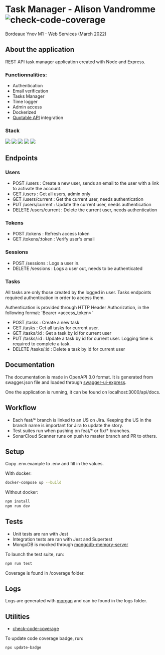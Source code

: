 # Task Manager - Alison Vandromme ![check-code-coverage](https://img.shields.io/badge/code--coverage-100%25-brightgreen)

Bordeaux Ynov M1 - Web Services (March 2022)

## About the application

REST API task manager application created with Node and Express.

### Functionnalities: 

- Authentication
- Email verification
- Tasks Manager
- Time logger
- Admin access
- Dockerized
- [Quotable API](https://github.com/lukePeavey/quotable) integration 

### Stack

<img src="https://img.shields.io/badge/JavaScript-F7DF1E?style=for-the-badge&logo=javascript&logoColor=black" /> <img src="https://img.shields.io/badge/Node.js-339933?style=for-the-badge&logo=nodedotjs&logoColor=white" /> <img src="https://img.shields.io/badge/Express.js-000000?style=for-the-badge&logo=express&logoColor=white"/> <img src="https://img.shields.io/badge/MongoDB-4EA94B?style=for-the-badge&logo=mongodb&logoColor=white" /> <img src="https://img.shields.io/badge/Jest-C21325?style=for-the-badge&logo=jest&logoColor=white" />

## Endpoints

### Users

- POST /users : Create a new user, sends an email to the user with a link to activate the account.
- GET /users : Get all users, admin only
- GET /users/current : Get the current user, needs authentication
- PUT /users/current : Update the current user, needs authentication
- DELETE /users/current : Delete the current user, needs authentication

### Tokens

- POST /tokens : Refresh access token
- GET /tokens/:token : Verify user's email

### Sessions

- POST /sessions : Logs a user in.
- DELETE /sessions : Logs a user out, needs to be authenticated

### Tasks

All tasks are only those created by the logged in user.
Tasks endpoints required authentication in order to access them.

Authentication is provided through HTTP Header Authorization, in the following format: 
'Bearer <access_token>'

- POST /tasks : Create a new task
- GET /tasks : Get all tasks for current user.
- GET /tasks/:id : Get a task by id for current user
- PUT /tasks/:id : Update a task by id for current user. Logging time is required to complete a task. 
- DELETE /tasks/:id : Delete a task by id for current user

## Documentation

The documentation is made in OpenAPI 3.0 format.
It is generated from swagger.json file and loaded through [swagger-ui-express](https://github.com/scottie1984/swagger-ui-express).

One the application is running, it can be found on localhost:3000/api/docs.

## Workflow

- Each feat/* branch is linked to an US on Jira. Keeping the US in the branch name is important for Jira to update the story. 
- Test suites run when pushing on feat/* or fix/* branches.
- SonarCloud Scanner runs on push to master branch and PR to others. 

## Setup

Copy .env.example to .env and fill in the values.

With docker: 

```sh
docker-compose up --build
```

Without docker:

```sh
npm install
npm run dev
```

## Tests

- Unit tests are ran with Jest
- Integration tests are ran with Jest and Supertest
- MongoDB is mocked through [mongodb-memory-server](https://github.com/nodkz/mongodb-memory-server)

To launch the test suite, run: 

``` sh
npm run test
```

Coverage is found in /coverage folder. 

## Logs

Logs are generated with [morgan](https://github.com/expressjs/morgan) and can be found in the logs folder.

## Utilities

- [check-code-coverage](https://github.com/bahmutov/check-code-coverage)

To update code coverage badge, run: 

```sh
npx update-badge
```

